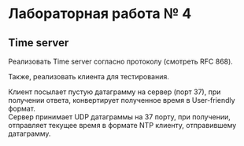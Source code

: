 # Лабораторная работа № 4

## Time server

Реализовать Time server согласно протоколу (смотреть RFC 868).

Также, реализовать клиента для тестирования.

Клиент посылает пустую датаграмму на сервер (порт 37), при получении ответа, конвертирует полученное время в User-friendly формат.  
Сервер принимает UDP датаграммы на 37 порту, при получении, отправляет текущее время в формате NTP клиенту, отправившему датаграмму.  
